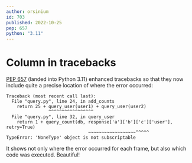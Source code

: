 ```yaml
---
author: orsinium
id: 703
published: 2022-10-25
pep: 657
python: "3.11"
---
```


# Column in tracebacks

[PEP 657](https://peps.python.org/pep-0657/) (landed into Python 3.11) enhanced tracebacks so that they now include quite a precise location of where the error occurred:

```text
Traceback (most recent call last):
  File "query.py", line 24, in add_counts
    return 25 + query_user(user1) + query_user(user2)
                ^^^^^^^^^^^^^^^^^
  File "query.py", line 32, in query_user
    return 1 + query_count(db, response['a']['b']['c']['user'], retry=True)
                               ~~~~~~~~~~~~~~~~~~^^^^^
TypeError: 'NoneType' object is not subscriptable
```

It shows not only where the error occurred for each frame, but also which code was executed. Beautiful!
